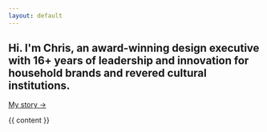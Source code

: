 ```yaml
---
layout: default
---
```


<article>
  <h1 class="home-title fade-in-element">
    Hi. I'm Chris, an award-winning design executive with 16+ years of leadership and innovation for household brands and revered cultural institutions. 
  </h1>
  <p class="text-xl md:text-2xl mt-12 mb-48 fade-in-element"><a href="/bio">My story &rarr;</a></p>
  <div class="{{ page.markdown }} max-w-none fade-in-element">
    {{ content }}
  </div>  
</article>
